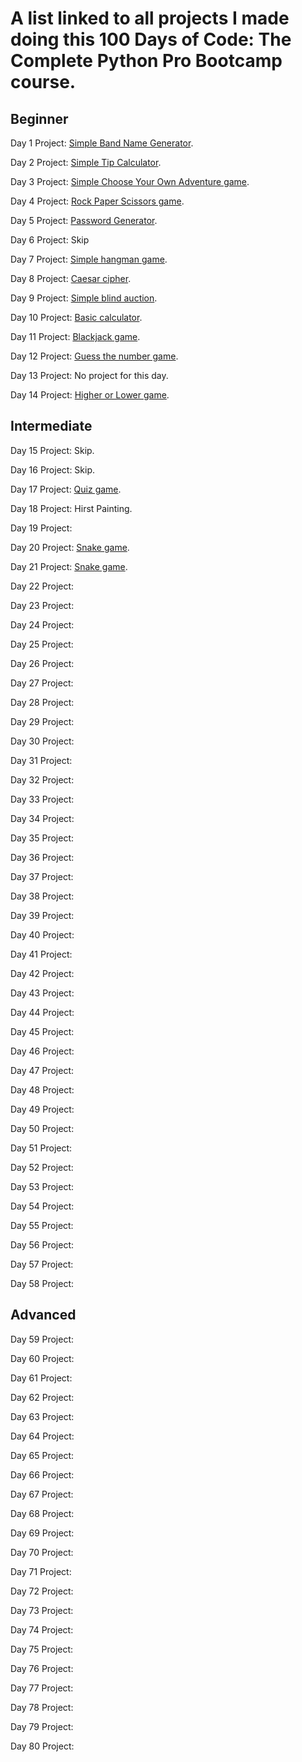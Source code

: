 # A list linked to all projects I made doing this 100 Days of Code: The Complete Python Pro Bootcamp course.

## **Beginner**

Day 1 Project: [Simple Band Name Generator](https://github.com/Bosaif39/Band-Name-Generator-Day-1-Project). 

Day 2 Project: [Simple Tip Calculator](https://github.com/Bosaif39/Tip-Calculator-Day-2-Project).

Day 3 Project: [Simple Choose Your Own Adventure game](https://github.com/Bosaif39/Treasure-Island-Day-3-Project).

Day 4 Project: [Rock Paper Scissors game](https://github.com/Bosaif39/Rock-Paper-Scissors-Day-4-Project).

Day 5 Project: [Password Generator](https://github.com/Bosaif39/Password-Generator-Day-5-Project).

Day 6 Project: Skip

Day 7 Project: [Simple hangman game](https://github.com/Bosaif39/Hangman-Day-7-Project).

Day 8 Project: [Caesar cipher](https://github.com/Bosaif39/Caesar-Cipher-Day-8-Project).

Day 9 Project: [Simple blind auction](https://github.com/Bosaif39/Blind-Auction-Day-9-Project).

Day 10 Project: [Basic calculator](https://github.com/Bosaif39/Basic-Calculator-Day-10-Project).

Day 11 Project: [Blackjack game](https://github.com/Bosaif39/Blackjack-Day-11-Project).

Day 12 Project: [Guess the number game](https://github.com/Bosaif39/Guess-The-Number-Game-Day-12-Project).

Day 13 Project: No project for this day.

Day 14 Project: [Higher or Lower game](https://github.com/Bosaif39/Higher-or-Lower-Game-Day-14-Project).

## **Intermediate** 

Day 15 Project: Skip.

Day 16 Project: Skip.

Day 17 Project: [Quiz game](https://github.com/Bosaif39/Quiz-Game-Day-17-Project).

Day 18 Project: Hirst Painting.

Day 19 Project:

Day 20 Project: [Snake game](https://github.com/Bosaif39/Snake-Game-Day-20-21-Project).

Day 21 Project: [Snake game](https://github.com/Bosaif39/Snake-Game-Day-20-21-Project).

Day 22 Project:

Day 23 Project:

Day 24 Project:

Day 25 Project:

Day 26 Project:

Day 27 Project:

Day 28 Project:

Day 29 Project:

Day 30 Project:

Day 31 Project:

Day 32 Project:

Day 33 Project:

Day 34 Project:

Day 35 Project:

Day 36 Project:

Day 37 Project:

Day 38 Project:

Day 39 Project:

Day 40 Project:

Day 41 Project:

Day 42 Project:

Day 43 Project:

Day 44 Project:

Day 45 Project:

Day 46 Project:

Day 47 Project:

Day 48 Project:

Day 49 Project:

Day 50 Project:

Day 51 Project:

Day 52 Project:

Day 53 Project:

Day 54 Project:

Day 55 Project:

Day 56 Project:

Day 57 Project:

Day 58 Project:

## **Advanced** 

Day 59 Project:

Day 60 Project:

Day 61 Project:

Day 62 Project:

Day 63 Project:

Day 64 Project:

Day 65 Project:

Day 66 Project:

Day 67 Project:

Day 68 Project:

Day 69 Project:

Day 70 Project:

Day 71 Project:

Day 72 Project:

Day 73 Project:

Day 74 Project:

Day 75 Project:

Day 76 Project:

Day 77 Project:

Day 78 Project:

Day 79 Project:

Day 80 Project:

